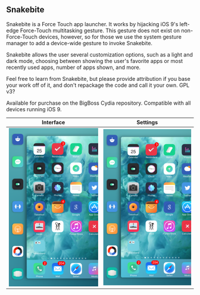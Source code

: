 Snakebite
----------------

Snakebite is a Force Touch app launcher. It works by hijacking iOS 9's left-edge Force-Touch multitasking gesture. This gesture does not exist on non-Force-Touch devices, however, so for those we use the system gesture manager to add a device-wide gesture to invoke Snakebite.

Snakebite allows the user several customization options, such as a light and dark mode, choosing between showing the user's favorite apps or most recently used apps, number of apps shown, and more. 

Feel free to learn from Snakebite, but please provide attribution if you base your work off of it, and don't repackage the code and call it your own. GPL v3?

Available for purchase on the BigBoss Cydia repository. Compatible with all devices running iOS 9.

Interface                     | Settings 
:----------------------------:|:-------------------------:
![Interface](/interface.PNG)  | ![Settings](/settings.PNG)
